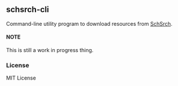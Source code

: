 ## schsrch-cli
Command-line utility program to download resources from [SchSrch](https://schsrch.xyz/).

#### NOTE
This is still a work in progress thing.

### License
MIT License
